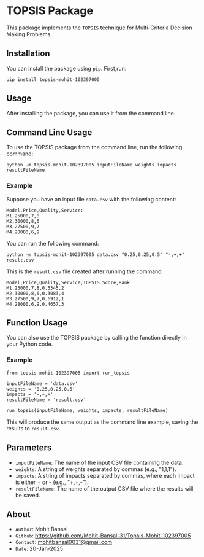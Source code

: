 # TOPSIS Package

This package implements the `TOPSIS` technique for Multi-Criteria Decision Making Problems.

## Installation

You can install the package using `pip`. First,run:
```
pip install topsis-mohit-102397005
```

## Usage
After installing the package, you can use it from the command line.

## Command Line Usage
To use the TOPSIS package from the command line, run the following command:
```
python -m topsis-mohit-102397005 inputFileName weights impacts resultFileName
```

### Example
Suppose you have an input file `data.csv` with the following content:
```
Model,Price,Quality,Service:
M1,25000,7,8
M2,30000,8,6
M3,27500,9,7
M4,28000,6,9
```

You can run the following command:
```
python -m topsis-mohit-102397005 data.csv "0.25,0.25,0.5" "-,+,+" result.csv
```
This is the `result.csv` file created after running the command:
```
Model,Price,Quality,Service,TOPSIS Score,Rank
M1,25000,7,8,0.5345,2
M2,30000,8,6,0.3083,4
M3,27500,9,7,0.6912,1
M4,28000,6,9,0.4657,3
```

## Function Usage
You can also use the TOPSIS package by calling the function directly in your Python code.

### Example
```
from topsis-mohit-102397005 import run_topsis

inputFileName = 'data.csv'
weights = '0.25,0.25,0.5'
impacts = '-,+,+'
resultFileName = 'result.csv'

run_topsis(inputFileName, weights, impacts, resultFileName)
```

This will produce the same output as the command line example, saving the results to `result.csv`.

## Parameters

- `inputFileName`: The name of the input CSV file containing the data.
- `weights`: A string of weights separated by commas (e.g., "1,1,1").
- `impacts`: A string of impacts separated by commas, where each impact is either + or - (e.g., "+,+,-").
- `resultFileName`: The name of the output CSV file where the results will be saved.


## About
- `Author`: Mohit Bansal
- `Github`: https://github.com/Mohit-Bansal-31/Topsis-Mohit-102397005
- `Contact`: mohitbansal0031@gmail.com
- `Date`: 20-Jan-2025
